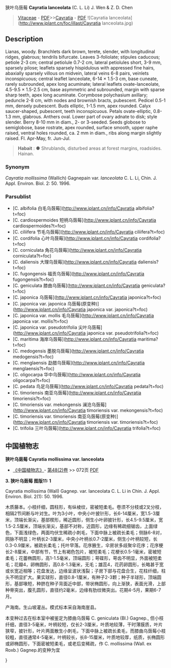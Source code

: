 狭叶乌蔹莓 **Cayratia lanceolata** (C. L. Li) J. Wen & Z. D. Chen

> [Vitaceae](http://www.iplant.cn/info/Vitaceae?t=foc) - [PDF](http://www.iplant.cn/foc/pdf/Vitaceae.pdf)>>[Cayratia](http://www.iplant.cn/info/Cayratia?t=foc) - [PDF](http://www.iplant.cn/foc/pdf/Cayratia.pdf)
![Cayratia lanceolata](http://www.iplant.cn/foc/illast/Cayratia lanceolata.jpg)

## Description

Lianas, woody. Branchlets dark brown, terete, slender, with longitudinal ridges, glabrous; tendrils bifurcate. Leaves 3-foliolate; stipules caducous; petiole 2-3 cm; central petiolule 0.7-2 cm, lateral petiolules short, 3-9 mm, sparsely pilose; leaflets sparsely hispidulous with appressed fine hairs, abaxially sparsely villous on midvein, lateral veins 6-8 pairs, veinlets inconspicuous; central leaflet lanceolate, 6-14 × 1.5-3 cm, base cuneate, rarely subrounded, apex long acuminate; lateral leaflets ovate-lanceolate, 4.5-9.5 × 1.5-2.5 cm, base asymmetric and subrounded, margin with sparse sharp teeth, apex long acuminate. Corymbose polychasium axillary; peduncle 2-8 cm, with nodes and brownish bracts, pubescent. Pedicel 0.5-1 mm, densely pubescent. Buds elliptic, 1-1.5 mm, apex rounded. Calyx saucer-shaped, pubescent, teeth inconspicuous. Petals ovate-elliptic, 0.8-1.3 mm, glabrous. Anthers oval. Lower part of ovary adnate to disk; style slender. Berry 8-10 mm in diam., 2- or 3-seeded. Seeds globose to semiglobose, base rostrate, apex rounded, surface smooth, upper raphe raised, ventral holes rounded, ca. 2 mm in diam., ribs along margin slightly raised. Fl. Apr-May, fr. Jun-Jul.

> **Habait** : 
>●  Shrublands, disturbed areas at forest margins, roadsides. Hainan.

### Synonym
*Cayratia mollissima* (Wallich) Gagnepain var. *lanceolata* C. L. Li, Chin. J. Appl. Environ. Biol. 2: 50. 1996.

### Parsublist

* [C.  albifolia  白毛乌蔹莓](http://www.iplant.cn/info/Cayratia albifolia?t=foc)
* [C.  cardiospermoides  短柄乌蔹莓](http://www.iplant.cn/info/Cayratia cardiospermoides?t=foc)
* [C.  ciliifera  节毛乌蔹莓](http://www.iplant.cn/info/Cayratia ciliifera?t=foc)
* [C.  cordifolia  心叶乌蔹莓](http://www.iplant.cn/info/Cayratia cordifolia?t=foc)
* [C.  corniculata  角花乌蔹莓](http://www.iplant.cn/info/Cayratia corniculata?t=foc)
* [C.  daliensis  大理乌蔹莓](http://www.iplant.cn/info/Cayratia daliensis?t=foc)
* [C.  fugongensis  福贡乌蔹莓](http://www.iplant.cn/info/Cayratia fugongensis?t=foc)
* [C.  geniculata  膝曲乌蔹莓](http://www.iplant.cn/info/Cayratia geniculata?t=foc)
* [C.  japonica  乌蔹莓](http://www.iplant.cn/info/Cayratia japonica?t=foc)
* [C.  japonica var. japonica  乌蔹莓(原变种)](http://www.iplant.cn/info/Cayratia japonica var. japonica?t=foc)
* [C.  japonica var. mollis  毛乌蔹莓](http://www.iplant.cn/info/Cayratia japonica var. mollis?t=foc)
* [C.  japonica var. pseudotrifolia  尖叶乌蔹莓](http://www.iplant.cn/info/Cayratia japonica var. pseudotrifolia?t=foc)
* [C.  maritima  海岸乌蔹莓](http://www.iplant.cn/info/Cayratia maritima?t=foc)
* [C.  medogensis  墨脱乌蔹莓](http://www.iplant.cn/info/Cayratia medogensis?t=foc)
* [C.  menglaensis  勐腊乌蔹莓](http://www.iplant.cn/info/Cayratia menglaensis?t=foc)
* [C.  oligocarpa  华中乌蔹莓](http://www.iplant.cn/info/Cayratia oligocarpa?t=foc)
* [C.  pedata  鸟足乌蔹莓](http://www.iplant.cn/info/Cayratia pedata?t=foc)
* [C.  timoriensis  南亚乌蔹莓](http://www.iplant.cn/info/Cayratia timoriensis?t=foc)
* [C.  timoriensis var. mekongensis  澜沧乌蔹莓](http://www.iplant.cn/info/Cayratia timoriensis var. mekongensis?t=foc)
* [C.  timoriensis var. timoriensis  南亚乌蔹莓(原变种)](http://www.iplant.cn/info/Cayratia timoriensis var. timoriensis?t=foc)
* [C.  trifolia  三叶乌蔹莓](http://www.iplant.cn/info/Cayratia trifolia?t=foc)

## 中国植物志

**狭叶乌蔹莓 Cayratia mollissima var. lanceolata**

* [《中国植物志》](http://www.iplant.cn/frps)- [第48(2)卷](http://www.iplant.cn/frps/vol/48(2)) >> 072页 [PDF](http://www.iplant.cn/frps/pdf/48(2)/072.pdf)

**3. 狭叶乌蔹莓  图版11: 1**

Cayratia mollissima (Wall) Gagnep. var. lanceolata C. L. Li in Chin. J. Appl. Environ. Biol. 2(1): 50. 1996.

木质藤本。小枝纤细，圆柱形，有纵棱纹，密被短柔毛。卷须不分枝或2叉分枝，相隔2节间断与叶对生。叶为3小叶，中央小叶披针形，长6-14厘米，宽1.5-3厘米，顶端长渐尖，基部楔形，稀近圆形，侧生小叶卵披针形，长4.5-9.5厘米，宽1.5-2.5厘米，顶端长渐尖，基部不对称，近圆形，边缘有稀疏细锯齿，上面绿色，下面浅绿色，两面均伏生稀疏小刺毛，下面中脉上被疏长柔毛；侧脉6-8对，网脉不明显；叶柄长2-3厘米，中央小叶柄长0.7-2厘米，侧生小叶柄较短，长0.3-0.9厘米，被疏长柔毛；托叶早落。花序腋生，伞房状多歧聚伞花序；花序梗长2-8厘米，中部有节，节上有褐色包片，被短柔毛；花梗长0.5-1毫米，密被短柔毛；花蕾椭圆形，高1-1.5毫米，顶端圆形；萼碟形，萼齿不明显，外面被短柔毛；花瓣4，卵椭圆形，高0.8-1.3毫米，无毛；雄蕊4，花药卵圆形，长略甚于宽或长宽近相等；花盘发达，边缘呈波状浅裂；子房下部与花盘合生，花柱纤细，柱头不明显扩大。果实球形，直径0.8-1厘米，有种子2-3颗；种子半球形，顶端圆形，基部喙短，种脐在种子背面近中部，带状椭圆形，向上渐狭，表面光滑，上部种脊突出，腹孔圆形，直径约2毫米，边缘有肋纹微突出。花期4-5月，果期6-7月。

产海南。生山坡灌丛。模式标本采自海南崖县。

本变种过去在标本室中被鉴定为膝曲乌蔹莓 C. geniculata (Bl.) Gagnep., 但小枝纤细，直径3-5毫米，叶柄较短，仅长2-3厘米，叶质地较薄，干时薄膜质，叶片狭窄，披针形，叶片两面散生小刺毛，下面中脉上被疏长柔毛，而膝曲乌蔹莓小枝较粗，直径通常4-5毫米，叶柄较长，长8-15厘米，叶质地较厚，纸质，长椭圆形或卵椭圆形，下面密被短柔毛，或老后变稀疏，作 C. mollissima (Wall. ex Roxb.) Gagnep.的变种为宜

}